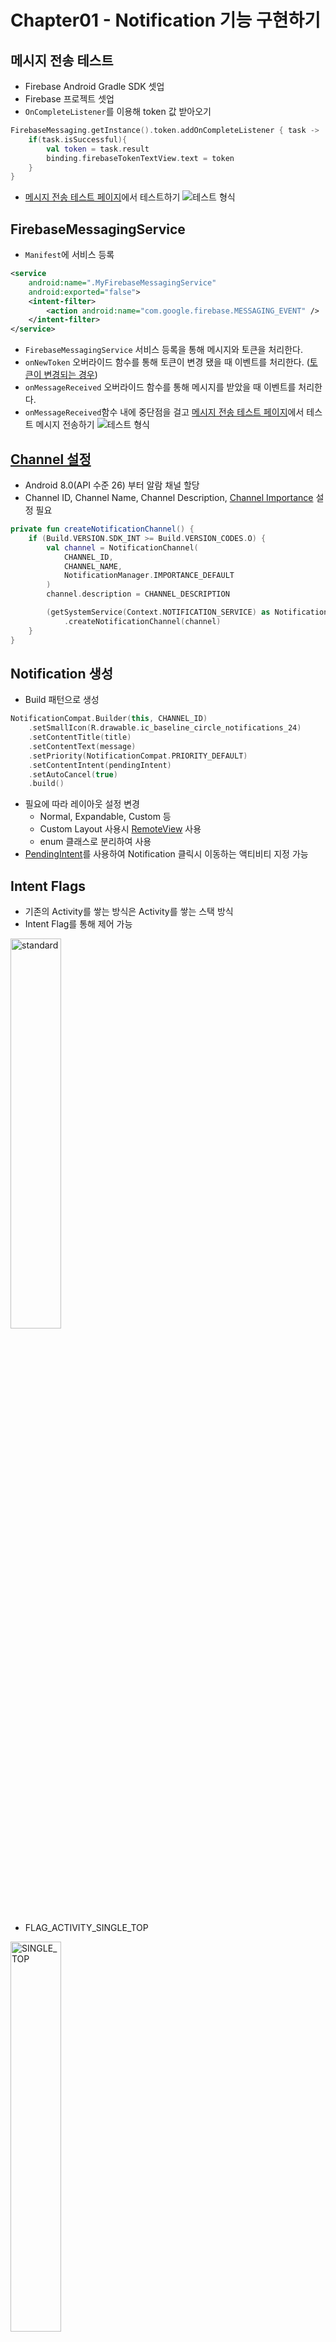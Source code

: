 # Chapter01 - Notification 기능 구현하기

##  메시지 전송 테스트

- Firebase Android Gradle SDK 셋업
- Firebase 프로젝트 셋업
- `OnCompleteListener`를 이용해 token 값 받아오기
```kotlin
FirebaseMessaging.getInstance().token.addOnCompleteListener { task ->
    if(task.isSuccessful){
        val token = task.result
        binding.firebaseTokenTextView.text = token
    }
}
```

- [메시지 전송 테스트 페이지](https://console.firebase.google.com/project/aop-part3-chapter01-25e62/notification/compose)에서 테스트하기
![테스트 형식](./resources/try_notification.png)


## FirebaseMessagingService
- `Manifest`에 서비스 등록
```xml
<service
    android:name=".MyFirebaseMessagingService"
    android:exported="false">
    <intent-filter>
        <action android:name="com.google.firebase.MESSAGING_EVENT" />
    </intent-filter>
</service>
```
- `FirebaseMessagingService` 서비스 등록을 통해 메시지와 토큰을 처리한다.
- `onNewToken` 오버라이드 함수를 통해 토큰이 변경 됐을 때 이벤트를 처리한다. ([토큰이 변경되는 경우](https://firebase.google.com/docs/cloud-messaging/android/first-message?hl=ko&authuser=0#access_the_registration_token))
- `onMessageReceived` 오버라이드 함수를 통해 메시지를 받았을 때 이벤트를 처리한다.
- `onMessageReceived`함수 내에 중단점을 걸고 [메시지 전송 테스트 페이지](https://firebase.google.com/docs/reference/fcm/rest/v1/projects.messages/send)에서 테스트 메시지 전송하기
![테스트 형식](./resources/try_send_message.png)


## [Channel 설정](https://developer.android.com/training/notify-user/channels?hl=ko)
- Android 8.0(API 수준 26) 부터 알람 채널 할당
- Channel ID, Channel Name, Channel Description, [Channel Importance](https://developer.android.com/training/notify-user/channels?hl=ko#importance) 설정 필요
```kotlin
private fun createNotificationChannel() {
    if (Build.VERSION.SDK_INT >= Build.VERSION_CODES.O) {
        val channel = NotificationChannel(
            CHANNEL_ID,
            CHANNEL_NAME,
            NotificationManager.IMPORTANCE_DEFAULT
        )
        channel.description = CHANNEL_DESCRIPTION

        (getSystemService(Context.NOTIFICATION_SERVICE) as NotificationManager)
            .createNotificationChannel(channel)
    }
}
```

## Notification 생성
- Build 패턴으로 생성 
```kotlin
NotificationCompat.Builder(this, CHANNEL_ID)
    .setSmallIcon(R.drawable.ic_baseline_circle_notifications_24)
    .setContentTitle(title)
    .setContentText(message)
    .setPriority(NotificationCompat.PRIORITY_DEFAULT)
    .setContentIntent(pendingIntent)
    .setAutoCancel(true)
    .build()
```
- 필요에 따라 레이아웃 설정 변경
    - Normal, Expandable, Custom 등
    - Custom Layout 사용시 [RemoteView](https://developer.android.com/reference/android/widget/RemoteViews) 사용
    - enum 클래스로 분리하여 사용
- [PendingIntent](https://developer.android.com/reference/android/app/PendingIntent)를 사용하여 Notification 클릭시 이동하는 액티비티 지정 가능


## Intent Flags
- 기존의 Activity를 쌓는 방식은 Activity를 쌓는 스택 방식
- Intent Flag를 통해 제어 가능

<img src="./resources/activity_flag1.png" width="40%" title="standard" alt="standard" />


- FLAG_ACTIVITY_SINGLE_TOP

<img src="./resources/activity_flag2.png" width="40%" title="SINGLE_TOP" alt="SINGLE_TOP" />

- 호출한 Activity의 `override fun onNewIntent(intent: Intent?)` 함수 호출


# Chapter02 - 오늘의 명언

## Firebase Remote Config
- firebase 콘솔에서 remote config를 수정하는 것만으도로 이미 지정된 코드를 통해 앱을 재 출시할 필요 없이 변경할 수 있다.
- use cases
    - 배포된 어플의 일정 유저에게만 새로운 기능 출시하기
    - 지역, 언어별 문구나 이미지 등 원격 수정
    - 제한된 그룹에게 새로운 기능 테스트
- [Throttling](https://firebase.google.com/docs/remote-config/get-started?hl=en&authuser=0&platform=android#throttling)
    - 개발환경에서는 짧은 시간 간격으로 페치를 진행 할 수 있지만, 실제 배포 환경에서는 자주 페치를 수행하면 Throttling이 걸릴 수 있다.
    - `minimumFetchIntervalInSeconds` 속성을통해 최소 페치 인터벌을 12시간으로 제한해야한다.
- `fetch`, `activate`로 구성하여 사용
```kotlin
remoteConfig.fetchAndActivate().addOnCompleteListener {
    if (it.isSuccessful) {
        val quotes = parseQuotesJson(remoteConfig.getString("quotes"))
        val isNameRevealed = remoteConfig.getBoolean("is_name_revealed")
    }
}
```
![remote config value](./resources/remote_config.png)

## ViewPager2
- `ViewHolder Pattern`으로 구현
- 아이템 개수 무한으로 늘리기
    - 아이템 개수를 int max 값으로 설정 
    ```kotlin
    override fun getItemCount() = Int.MAX_VALUE
    ```
    - `onBindViewHolder`함수에서 bind하는 아이템을 조정
    ```kotlin
    override fun onBindViewHolder(holder: QuoteViewHolder, position: Int) {
        val actualPosition = position % quotes.size // position이 itemList 범위를 벗어나도 다시 0부터 시작한다.
        holder.bind(quotes[actualPosition], isNameRevealed)
    }
    ```
    - adapter 바인딩 직후 현재 Item을 ItemCount의 중간에 있는 position에 해당하는 Item으로 설정하여 양 옆으로 모두 이동이 가능하도록 설정한다.
    ```kotlin
    binding.viewPager.adapter = adapter
    binding.viewPager.setCurrentItem(adapter.itemCount / 2 - 1 , false)
    ```
- 아이템 자연스럽게 전환하기
    - `setPageTransformer`함수를 통해 페이지 전환시 이벤트를 설정한다
    - Item의 Position이 0에 가까워 질수록 alpha 값을 1로 수렴하게 한다
    ```kotlin
    binding.viewPager.setPageTransformer { page, position ->
        when{
            position.absoluteValue >= 1F -> {
                page.alpha = 0F
            }

            position == 0F -> {
                page.alpha = 1F
            }

            else -> {
                page.alpha = 1F - 2 * position.absoluteValue
            }
        }
    }
    ```

# Chapter03 - 알람 앱

## kotlin format chatacter
- 숫자 자리수를 지정해줄 때 유용하다
    - %d : 정수값 지정
    - %f : 소수값 지정 (.2f 의미는 소수점 기준으로 하위 2자리까지 출력)
    -  %s : 문자열값 지정
```kotlin 
val str = "%02d, %.2f".format(4, 10) // 04, 10.00
```

## [Shared Preferences](https://developer.android.com/training/data-storage/shared-preferences)
- key-value 쌍을 저장할 때 사용한다.
- name, key를 지정해놓고 사용해야 하는데 `companion object`에 const로 할당해서 사용하는게 좋다.
- 여러 데이터를 저장할 때에는 Json 형식으로 사용하면 편하다.
- Pregerences를 가져 올때 `MODE_PRIVATE` 모드로 가져오는데 다른앱에서 사용하지 못하게 한다. 퍼블릭으로 사용하는 방법은 deprecated
- 에디터 저장시에 `commit()`, `apply()` 2가지 방법이 있다.
    - `commit() : boolean` : 쓰레드를 블록시키며 실행 결과값을 boolean으로 리턴한다
    - `apply() : Unit` : 쓰레드를 블록시키지 않는다.

## Background 작업
- Immediate tasks (즉시 실행해야하는 작업)
    - Thread
    - Handler
    - Kotlin coroutines
- Deferred tasks (지연된 작업)
    - WorkManager
- Exact tasks (정시에 실행해야 하는 작업)
    - AlarmManager

## [AlarmManager](https://developer.android.com/training/scheduling/alarms)
- 원하는 시간에 이벤트를 발생시킬 수 있음
    - RTC_WAKEUP : 절대시간 (absolute time)
    - ELAPSED_REALTIME_WAKEUP : 휴대폰이 부팅 된 이후 지난 시간
- 알람을 설정 할 때 `setRepeating()` 대신 `setInexactRepeating()`을 사용하면 자원을 줄일 수 있다. 하지만 시간 정확도는 떨어진다.
- doze모드에서 사용이 필요하면 `setAndAllowWhileIdle(), setExactAndAllowWhileIdle()`을 사용하면 된다.


# Chapter04 - 도서 리뷰 앱
## Retrofit2
- Restful API 호출하여 사용하는 라이브러리
- gson과 함께 사용하면 모델을 편하게 사용할 수 있음
- 모델생성시 `@SerializedName` 어노테이션을 사용해서 json object키와 필드 이름을 다르게 지정할 수 있음
- response json 최상단에 모델값이 없더라도 Dto 클래스를 사용해서 node를 맞추어 사용하면 따로 파싱할 필요 없음
```kotlin
data class SearchBookDto (
    @SerializedName("title") val title : String,
    @SerializedName("item") val books : List<Book>,
)
```

## Room
- 내장 DB를 사용하는 라이브러리
- 어노테이션 이용
    - Entity : 테이블
    - PrimaryKey : 기본키
    - ColumnInfo : 컬럼 정보
```kotlin
@Entity
data class History(
    @PrimaryKey val uid : Int?,
    @ColumnInfo(name = "keyword") val keyword : String?
)
```
- 인터페이스를 이용해 Dao를 만들고 쿼리를 작성함
```kotlin
@Dao
interface HistoryDao {
    @Query("SELECT * FROM history")
    fun getAll() : List<History>

    @Insert
    fun insertHistory(history: History)

    @Query("DELETE FROM history WHERE keyword = :keyword")
    fun delete(keyword : String)
}
```
- 테이블이 추가되거나 변경 될 때는 db버전을 올리고, 마이그레이션 코드를 직접 작성해서 진행함
```kotlin
fun getAppDatabase(context : Context) : AppDatabase{
    val migration_1_2 = object : Migration(1,2){
        override fun migrate(database: SupportSQLiteDatabase) {
            database.execSQL("CREATE TABLE `REVIEW` (`id` INTEGER, `review` TEXT," + "PRIMARY KEY(`id`))")
        }
    }
    return Room.databaseBuilder(
        context,
        AppDatabase::class.java,
        "BookSearchDB"
    )
        .addMigrations(migration_1_2)
        .build()
}

```


## RecyclerView
- Adapter안에 ViewHolder를 inner class로 작성해 이벤트 리스너를 파라미터롤 받아 사용할 수 있음
```kotlin
class HistoryAdapter(val historyDeleteClickedListener : (String) -> Unit) : ListAdapter<History, HistoryAdapter.HistoryItemViewHolder>(diffUtil){
    inner class HistoryItemViewHolder(private val binding : ItemHistoryBinding) : RecyclerView.ViewHolder(binding.root){
        fun bind(historyModel : History) {
            binding.historyKeywordDeleteButton.setOnClickListener {
                historyDeleteClickedListener(historyModel.keyword.orEmpty())
            }
...
```
- `diffUtil`을 이용해 notifyDataSetChanged() 사용 하지않기
    - `notifyDataSetChanged()`를 사용하면 리스트를 모두 비우고 처음부터 다시 렌더링함
    - `diffUtil`를 사용하면 이전 데이터와 현재 데이터의 상태 차이를 계산하고 최소한의 데이터만 갱신한다.

## Glide
- 서버에 있는 이미지 URL을 가지고 있을 때 이미지를 편리하게 적용할 수 있다.
```kotlin
Glide.with(binding.coverImageView.context)
            .load(bookModel?.coverSmallUrl.orEmpty())
            .into(binding.coverImageView)
```

## EditText
- 아래 옵션을 통해 1줄만 작성하게함
```kotlin
android:inputType="text"
android:lines="1"
```
- 엔터 이벤트 적용하기
```kotlin
binding.searchEditText.setOnKeyListener { v, keyCode, event ->
    if (keyCode == KeyEvent.KEYCODE_ENTER && event.action == MotionEvent.ACTION_DOWN) {
        search(binding.searchEditText.text.toString())
        return@setOnKeyListener true
    }
    return@setOnKeyListener false
}
```

# Chapter05 - 틴더 앱
## 로그인 상태 관리
- 어플 시작시 `MainActivity` 호출
- `MainActivity`에서 로그인 정보가 없으면 `LoginActivity`호출, 로그인 정보가 있으면 `LikeActivity`호출
- `LoginActivity`에서 로그인 성공하면 `finish()`

## Firebase - Authentication
- email, 전화번호, 익명, sns 계정 등 다양한 로그인 기능을 간편하게 이용 할 수 있게 지원함
- Instance
```kotlin
val auth : FirebaseAuth = FirebaseAuth.getInstance()
// or
val auth : FirebaseAuth = Firebase.auth
```
- Email 회원가입
```kotlin
auth.createUserWithEmailAndPassword(email, password)
    .addOnCompleteListener(this) { task ->
        if (task.isSuccessful) {
            ...
        } 
    }
```
- Email 로그인
```kotlin
auth.signInWithEmailAndPassword(email, password)
    .addOnCompleteListener(this) { task ->
        if (task.isSuccessful) {
            ...
        } 
    }
```

## Firebase - Realtime Database
- NoSQL DB
- key와 value로 이용
- DatabaseReference
```kotlin
private val userDB : DatabaseReference = Firebase.database.reference.child(USERS)
```
- Insert Value
```kotlin
userDB.child("keyName").setValue("value")
```
- Get Value
- `ValueEventListener - onDataChange()` : 하위 요소를 포함한 데이터가 변경 될 때 마다 호출됨
- `addListenerForSingleValueEvent` : 로컬 캐시 값을 이용하고 싶을 때 사용
```kotlin
val otherUserDB = userDB.child(getCurrentUserID()).child(LIKED_BY).child(LIKE).child(otherUserId)
otherUserDB.addListenerForSingleValueEvent(object : ValueEventListener {
    override fun onDataChange(snapshot: DataSnapshot) {
        if (snapshot.value == true) {
            ...
        }
    }

    override fun onCancelled(error: DatabaseError) {}
})
```
- `get()` : 데이터 한 번 읽기
```kotlin
mDatabase.child("users").child(userId).get().addOnSuccessListener {
    Log.i("firebase", "Got value ${it.value}")
}.addOnFailureListener{
    Log.e("firebase", "Error getting data", it)
}
```

## CardStackView
- 카드를 넘기는 이벤트
- `ViewHolder Pattern`으로 구현
```kotlin
private fun initCardStackView() {
    binding.cardStackView.layoutManager = CardStackLayoutManager(context = this, listner = this)
    binding.cardStackView.adapter = CardItemAdapter()
}
```

![card stack view](./resources/cardstack.gif)


# Chapter06 - 중고나라 앱
## BottomNavigationView
- 하단에 메뉴 버튼들을 위치시켜 Fragment 이동을 원할하게 만들어줌
![bottomNavigationView](./resources/bottomnavigationview.png)
- Fragment 이동
```kotlin
private fun initBottomNavigationView() {
    binding.bottomNavigationView.setOnItemSelectedListener { menuItem ->
        when(menuItem.itemId){
            R.id.home -> replaceFragment(homeFragment)
            R.id.chatList-> replaceFragment(charListFragment)
            R.id.myPage ->replaceFragment(myPageFragment)
        }
        true
    }
}

private fun replaceFragment(fragment : Fragment){
    supportFragmentManager.beginTransaction()
        .apply {
            replace(binding.fragmentContainer.id, fragment)
            commit()
        }
}
```

## Fragment
- `Activity`와 다르게 재활용이 가능한 View
- UI를 개별로 분할할 수 있도록 하여 `Activity` UI에 모듈성과 재사용성을 도입
- 독립적으로 존재할 수 없음
- life cycle

<img src="./resources/fragment-view-lifecycle.png" width="40%" title="Fragment life cycle" alt="Fragment life cycle" />

## Floating Button
![floating button](./resources/floating_button.png)


# Chapter07 - 에어비앤비

## [Naver Map API](https://navermaps.github.io/android-map-sdk/guide-ko/1.html)

## FrameLayout
- 여러개의 뷰(View) 위젯들을 중첩하고, 그 중 하나를 전면에 표시할 때 사용하는 레이아웃
- 액자 속 사진을 마음대로 빼고 넣고 하듯이, 경우에 따라 보여주고 싶은 화면을 자유자재로 스위칭 할 수 있도록 하는 것이 FrameLayout 사용 목적

## CoordinatorLayout
- View간의 상호작용을 처리하기 위한 View
- CoordinatorLayout이 Child View의 Behavior를 수신하여 다른 Child View에 Behavior를 전달
- Child View는 미리 정의된 Behavior를 사용하거나 새롭게 만든 Behavior를 사용하여 수신된 Behavior로 특정 작업을 수행

## BottomSheetBehavior
- `CoordinatorLayout`을 이용하여 구현
```xml
<!-- activity_main.xml -->
<?xml version="1.0" encoding="utf-8"?>
<androidx.coordinatorlayout.widget.CoordinatorLayout xmlns:android="http://schemas.android.com/apk/res/android"
    ...

    <include
        android:id="@+id/bottomSheet"
        layout="@layout/bottom_sheet" />

    ...
```
```xml
<?xml version="1.0" encoding="utf-8"?>
<androidx.constraintlayout.widget.ConstraintLayout 
    ...
    app:behavior_peekHeight="100dp"
    app:layout_behavior="com.google.android.material.bottomsheet.BottomSheetBehavior">

    ...

</androidx.constraintlayout.widget.ConstraintLayout>
```

## Glide
- `transform()`메소드로 커스텀
```kotlin
Glide.with(binding.thumbnailImageView)
    .load(houseModel.imgUrl)
    .transform(CenterCrop(), RoundedCorners(dpToPx(binding.thumbnailImageView.context, 12))) // centor 기준으로 꽉차게 이미지 확장, corder raidus 주기
    .into(binding.thumbnailImageView)
```

## Share (공유)
- intent 이용
```kotlin
val intent = Intent()
    .apply {
        action = Intent.ACTION_SEND
        putExtra(Intent.EXTRA_TEXT, "[지금 이 가격에 예약하세요!!!] ${it.title} ${it.price} 사진보기 : ${it.imgUrl}")
        type = "text/plain"
    }
startActivity(Intent.createChooser(intent, null))
```



## theme 이용해서 status bar color를 window color와 통일 시키기
```xml
<!-- themes.xml -->
<resources xmlns:tools="http://schemas.android.com/tools">
    <style name="Theme.Aoppart3chapter07" parent="Theme.MaterialComponents.DayNight.NoActionBar">
        ...
        <item name="android:statusBarColor" tools:targetApi="l">?android:windowBackground</item>
        <item name="android:windowLightStatusBar">true</item>
        ...
    </style>
</resources>
```
```xml
<!-- themes.xml - night -->
<resources xmlns:tools="http://schemas.android.com/tools">
    <style name="Theme.Aoppart3chapter07" parent="Theme.MaterialComponents.DayNight.NoActionBar">
        ...
        <item name="android:statusBarColor" tools:targetApi="l">?android:windowBackground</item>
        ...
    </style>
</resources>
```